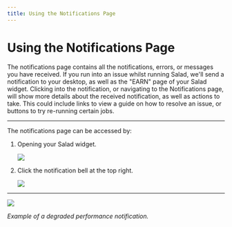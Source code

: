 ```yaml
---
title: Using the Notifications Page
---
```


# Using the Notifications Page

The notifications page contains all the notifications, errors, or messages you have received. If you run into an issue
whilst running Salad, we'll send a notification to your desktop, as well as the "EARN" page of your Salad widget.
Clicking into the notification, or navigating to the Notifications page, will show more details about the received
notification, as well as actions to take. This could include links to view a guide on how to resolve an issue, or
buttons to try re-running certain jobs. 

---

The notifications page can be accessed by:

1. Opening your Salad widget.

   ![](https://s3.amazonaws.com/helpscout.net/docs/assets/615b47bfca9e0011a4434693/images/68ac20ef8e97a048e5e61a29/file-pgMSxRAIwz.png)

2. Click the notification bell at the top right.

   ![](https://s3.amazonaws.com/helpscout.net/docs/assets/615b47bfca9e0011a4434693/images/68ac258e89cf2c5abd2cb30f/file-9HFnZLHvF3.png)

---

![](https://s3.amazonaws.com/helpscout.net/docs/assets/615b47bfca9e0011a4434693/images/625586471bcb836085626bac/file-WcMqCLzQjA.png)

_Example of a degraded performance notification._
